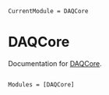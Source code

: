 ```@meta
CurrentModule = DAQCore
```

# DAQCore

Documentation for [DAQCore](https://github.com/pjsjipt/DAQCore.jl).

```@index
```

```@autodocs
Modules = [DAQCore]
```
